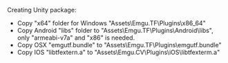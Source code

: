 Creating Unity package:

* Copy "x64" folder for Windows "Assets\Emgu.TF\Plugins\x86_64"
* Copy Android "libs" folder to "Assets\Emgu.TF\Plugins\Android\libs", only "armeabi-v7a" and "x86" is needed. 
* Copy OSX "emgutf.bundle" to "Assets\Emgu.TF\Plugins\emgutf.bundle"
* Copy IOS "libtfextern.a" to "Assets\Emgu.CV\Plugins\iOS\libtfexterm.a"
